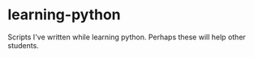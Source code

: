 # learning-python
Scripts I've written while learning python. Perhaps these will help other students.
